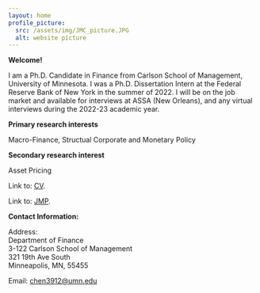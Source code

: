 ```yaml
---
layout: home
profile_picture:
  src: /assets/img/JMC_picture.JPG
  alt: website picture
---
```


<strong>Welcome!</strong>

<p>
  I am a Ph.D. Candidate in Finance from Carlson School of Management, University of Minnesota. I was a Ph.D. Dissertation Intern at the Federal Reserve Bank of New York in the summer of 2022. I will be on the job market and available for interviews at ASSA (New Orleans), and any virtual interviews during the 2022-23 academic year.
</p>

<strong>Primary research interests</strong>

<p>
  Macro-Finance, Structual Corporate and Monetary Policy
</p>

<strong>Secondary research interest</strong>

<p>
  Asset Pricing
</p>

<p>
  Link to: <a href="https://www.dropbox.com/s/dl8oduz1xc9c59c/CV_YuchenChen.pdf?dl=0">CV</a>.
</p>

<p>
  Link to: <a href="https://www.dropbox.com/s/jsbz2hy9gv6ehpa/JMP_PE.pdf?dl=0">JMP</a>.
</p>

<strong>Contact Information:</strong>

 <p>
 <div>Address:</div>
 <div>Department of Finance</div>
 <div>3-122 Carlson School of Management</div>
 <div>321 19th Ave South</div>
 <div>Minneapolis, MN, 55455</div>
</p>

<p>
  Email: <a href="mailto:chen3912@umn.edu" target="_blank">chen3912@umn.edu</a>
</p>
